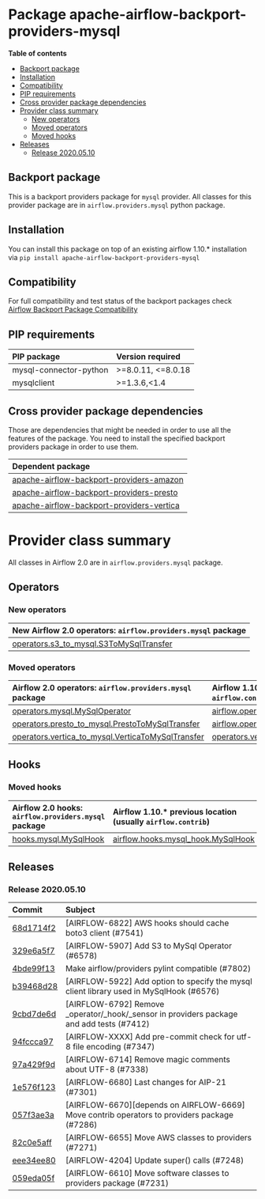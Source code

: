 <!--
 Licensed to the Apache Software Foundation (ASF) under one
 or more contributor license agreements.  See the NOTICE file
 distributed with this work for additional information
 regarding copyright ownership.  The ASF licenses this file
 to you under the Apache License, Version 2.0 (the
 "License"); you may not use this file except in compliance
 with the License.  You may obtain a copy of the License at

   http://www.apache.org/licenses/LICENSE-2.0

 Unless required by applicable law or agreed to in writing,
 software distributed under the License is distributed on an
 "AS IS" BASIS, WITHOUT WARRANTIES OR CONDITIONS OF ANY
 KIND, either express or implied.  See the License for the
 specific language governing permissions and limitations
 under the License.
 -->


# Package apache-airflow-backport-providers-mysql

**Table of contents**

- [Backport package](#backport-package)
- [Installation](#installation)
- [Compatibility](#compatibility)
- [PIP requirements](#pip-requirements)
- [Cross provider package dependencies](#cross-provider-package-dependencies)
- [Provider class summary](#provider-class-summary)
    - [New operators](#new-operators)
    - [Moved operators](#moved-operators)
    - [Moved hooks](#moved-hooks)
- [Releases](#releases)
    - [Release 2020.05.10](#release-2020.05.10)

## Backport package

This is a backport providers package for `mysql` provider. All classes for this provider package
are in `airflow.providers.mysql` python package.

## Installation

You can install this package on top of an existing airflow 1.10.* installation via
`pip install apache-airflow-backport-providers-mysql`

## Compatibility

For full compatibility and test status of the backport packages check
[Airflow Backport Package Compatibility](https://cwiki.apache.org/confluence/display/AIRFLOW/Backported+providers+packages+for+Airflow+1.10.*+series)

## PIP requirements

| PIP package            | Version required   |
|:-----------------------|:-------------------|
| mysql-connector-python | &gt;=8.0.11, &lt;=8.0.18 |
| mysqlclient            | &gt;=1.3.6,&lt;1.4       |

## Cross provider package dependencies

Those are dependencies that might be needed in order to use all the features of the package.
You need to install the specified backport providers package in order to use them.

| Dependent package                                                                                                    |
|:---------------------------------------------------------------------------------------------------------------------|
| [apache-airflow-backport-providers-amazon](https://github.com/apache/airflow/tree/master/airflow/providers/amazon)   |
| [apache-airflow-backport-providers-presto](https://github.com/apache/airflow/tree/master/airflow/providers/presto)   |
| [apache-airflow-backport-providers-vertica](https://github.com/apache/airflow/tree/master/airflow/providers/vertica) |

# Provider class summary

All classes in Airflow 2.0 are in `airflow.providers.mysql` package.


## Operators


### New operators

| New Airflow 2.0 operators: `airflow.providers.mysql` package                                                                              |
|:------------------------------------------------------------------------------------------------------------------------------------------|
| [operators.s3_to_mysql.S3ToMySqlTransfer](https://github.com/apache/airflow/blob/master/airflow/providers/mysql/operators/s3_to_mysql.py) |



### Moved operators

| Airflow 2.0 operators: `airflow.providers.mysql` package                                                                                                 | Airflow 1.10.* previous location (usually `airflow.contrib`)                                                                                           |
|:---------------------------------------------------------------------------------------------------------------------------------------------------------|:-------------------------------------------------------------------------------------------------------------------------------------------------------|
| [operators.mysql.MySqlOperator](https://github.com/apache/airflow/blob/master/airflow/providers/mysql/operators/mysql.py)                                | [airflow.operators.mysql_operator.MySqlOperator](https://github.com/apache/airflow/blob/v1-10-stable/airflow/operators/mysql_operator.py)              |
| [operators.presto_to_mysql.PrestoToMySqlTransfer](https://github.com/apache/airflow/blob/master/airflow/providers/mysql/operators/presto_to_mysql.py)    | [airflow.operators.presto_to_mysql.PrestoToMySqlTransfer](https://github.com/apache/airflow/blob/v1-10-stable/airflow/operators/presto_to_mysql.py)    |
| [operators.vertica_to_mysql.VerticaToMySqlTransfer](https://github.com/apache/airflow/blob/master/airflow/providers/mysql/operators/vertica_to_mysql.py) | [operators.vertica_to_mysql.VerticaToMySqlTransfer](https://github.com/apache/airflow/blob/v1-10-stable/airflow/contrib/operators/vertica_to_mysql.py) |





## Hooks



### Moved hooks

| Airflow 2.0 hooks: `airflow.providers.mysql` package                                                          | Airflow 1.10.* previous location (usually `airflow.contrib`)                                                          |
|:--------------------------------------------------------------------------------------------------------------|:----------------------------------------------------------------------------------------------------------------------|
| [hooks.mysql.MySqlHook](https://github.com/apache/airflow/blob/master/airflow/providers/mysql/hooks/mysql.py) | [airflow.hooks.mysql_hook.MySqlHook](https://github.com/apache/airflow/blob/v1-10-stable/airflow/hooks/mysql_hook.py) |




## Releases

### Release 2020.05.10

| Commit                                                                                         | Subject                                                                                     |
|:-----------------------------------------------------------------------------------------------|:--------------------------------------------------------------------------------------------|
| [68d1714f2](https://github.com/apache/airflow/commit/68d1714f296989b7aad1a04b75dc033e76afb747) | [AIRFLOW-6822] AWS hooks should cache boto3 client (#7541)                                  |
| [329e6a5f7](https://github.com/apache/airflow/commit/329e6a5f72bc2e3fc19391754256d974179a6ce0) | [AIRFLOW-5907] Add S3 to MySql Operator (#6578)                                             |
| [4bde99f13](https://github.com/apache/airflow/commit/4bde99f1323d72f6c84c1548079d5e98fc0a2a9a) | Make airflow/providers pylint compatible (#7802)                                            |
| [b39468d28](https://github.com/apache/airflow/commit/b39468d2878554ba60863656364b4a95eda30685) | [AIRFLOW-5922] Add option to specify the mysql client library used in MySqlHook (#6576)     |
| [9cbd7de6d](https://github.com/apache/airflow/commit/9cbd7de6d115795aba8bfb8addb060bfdfbdf87b) | [AIRFLOW-6792] Remove _operator/_hook/_sensor in providers package and add tests (#7412)    |
| [94fccca97](https://github.com/apache/airflow/commit/94fccca97030ee59d89f302a98137b17e7b01a33) | [AIRFLOW-XXXX] Add pre-commit check for utf-8 file encoding (#7347)                         |
| [97a429f9d](https://github.com/apache/airflow/commit/97a429f9d0cf740c5698060ad55f11e93cb57b55) | [AIRFLOW-6714] Remove magic comments about UTF-8 (#7338)                                    |
| [1e576f123](https://github.com/apache/airflow/commit/1e576f12343b30c2a37ab3f4f62ee3aa30326e77) | [AIRFLOW-6680] Last changes for AIP-21 (#7301)                                              |
| [057f3ae3a](https://github.com/apache/airflow/commit/057f3ae3a4afedf6d462ecf58b01dd6304d3e135) | [AIRFLOW-6670][depends on AIRFLOW-6669] Move contrib operators to providers package (#7286) |
| [82c0e5aff](https://github.com/apache/airflow/commit/82c0e5aff6004f636b98e207c3caec40b403fbbe) | [AIRFLOW-6655] Move AWS classes to providers (#7271)                                        |
| [eee34ee80](https://github.com/apache/airflow/commit/eee34ee8080bb7bc81294c3fbd8be93bbf795367) | [AIRFLOW-4204] Update super() calls (#7248)                                                 |
| [059eda05f](https://github.com/apache/airflow/commit/059eda05f82fefce4410f44f761f945a27d83daf) | [AIRFLOW-6610] Move software classes to providers package (#7231)                           |
